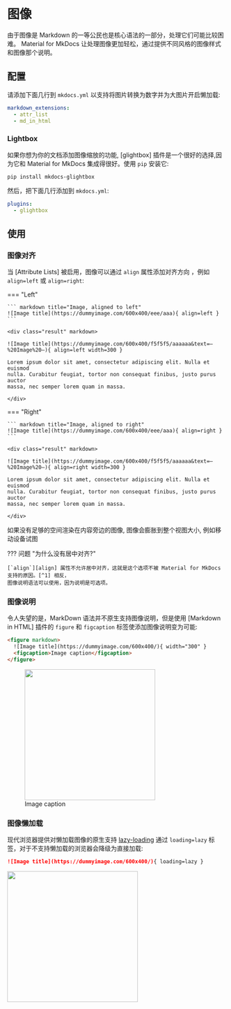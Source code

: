# 图像

由于图像是 Markdown 的一等公民也是核心语法的一部分，处理它们可能比较困难。
Material for MkDocs 让处理图像更加轻松，通过提供不同风格的图像样式和图像那个说明。

## 配置

请添加下面几行到 `mkdocs.yml` 以支持将图片转换为数字并为大图片开启懒加载:

``` yaml
markdown_extensions:
  - attr_list
  - md_in_html
```

### Lightbox

如果你想为你的文档添加图像缩放的功能, 
[glightbox] 插件是一个很好的选择,因为它和 Material for MkDocs 集成得很好。使用 `pip` 安装它:

```
pip install mkdocs-glightbox
```

然后，把下面几行添加到 `mkdocs.yml`:

``` yaml
plugins:
  - glightbox
```

## 使用

### 图像对齐

当 [Attribute Lists] 被启用，图像可以通过 `align` 属性添加对齐方向 ，例如 `align=left` 或
`align=right`:

=== "Left"

    ``` markdown title="Image, aligned to left"
    ![Image title](https://dummyimage.com/600x400/eee/aaa){ align=left }
    ```

    <div class="result" markdown>

    ![Image title](https://dummyimage.com/600x400/f5f5f5/aaaaaa&text=–%20Image%20–){ align=left width=300 }

    Lorem ipsum dolor sit amet, consectetur adipiscing elit. Nulla et euismod
    nulla. Curabitur feugiat, tortor non consequat finibus, justo purus auctor
    massa, nec semper lorem quam in massa.

    </div>

=== "Right"

    ``` markdown title="Image, aligned to right"
    ![Image title](https://dummyimage.com/600x400/eee/aaa){ align=right }
    ```

    <div class="result" markdown>

    ![Image title](https://dummyimage.com/600x400/f5f5f5/aaaaaa&text=–%20Image%20–){ align=right width=300 }

    Lorem ipsum dolor sit amet, consectetur adipiscing elit. Nulla et euismod
    nulla. Curabitur feugiat, tortor non consequat finibus, justo purus auctor
    massa, nec semper lorem quam in massa.

    </div>

如果没有足够的空间渲染在内容旁边的图像, 图像会膨胀到整个视图大小, 例如移动设备试图

??? 问题 "为什么没有居中对齐?"

    [`align`][align] 属性不允许居中对齐，这就是这个选项不被 Material for MkDocs 支持的原因。[^1] 相反，
    图像说明语法可以使用，因为说明是可选项。

  [^1]:
    你可能也意识到 [`align`][align] 数形已经被 HTML5 弃用，所以为什么总是使用它呢? 很可能的原因是
    – 它仍然被大多数的浏览器和客户端支持，并且几乎不可能被完全移除，因为许多更老的网站仍然在使用。这确保了在 Material for MkDocs 生成的网站之外查看带有这些属性的 Markdown 文件时外观一致。

  [align]: https://developer.mozilla.org/en-US/docs/Web/HTML/Element/img#deprecated_attributes
  [image captions]: #image-captions

### 图像说明

令人失望的是，MarkDown 语法并不原生支持图像说明，但是使用 [Markdown in HTML] 插件的 `figure` 和 `figcaption` 标签使添加图像说明变为可能:

``` html title="带说明的图像"
<figure markdown>
  ![Image title](https://dummyimage.com/600x400/){ width="300" }
  <figcaption>Image caption</figcaption>
</figure>
```

<div class="result">
  <figure>
    <img src="https://dummyimage.com/600x400/f5f5f5/aaaaaa&text=–%20Image%20–" width="300" />
    <figcaption>Image caption</figcaption>
  </figure>
</div>

### 图像懒加载

现代浏览器提供对懒加载图像的原生支持 [lazy-loading]
通过 `loading=lazy` 标签，对于不支持懒加载的浏览器会降级为直接加载:

``` markdown title="Image, lazy-loaded"
![Image title](https://dummyimage.com/600x400/){ loading=lazy }
```

<div class="result" markdown>
  <img src="https://dummyimage.com/600x400/f5f5f5/aaaaaa&text=–%20Image%20–" width="300" />
</div>

  [lazy-loading]: https://caniuse.com/#feat=loading-lazy-attr
